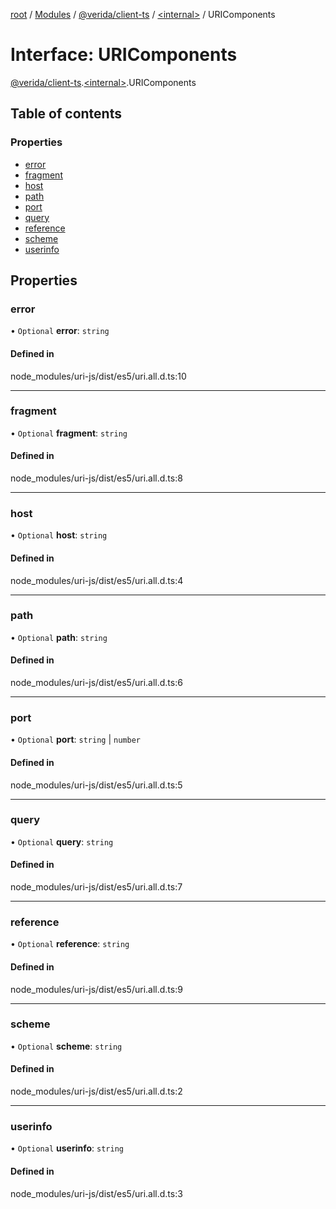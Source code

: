 [root](../README.md) / [Modules](../modules.md) / [@verida/client-ts](../modules/verida_client_ts.md) / [<internal\>](../modules/verida_client_ts._internal_.md) / URIComponents

# Interface: URIComponents

[@verida/client-ts](../modules/verida_client_ts.md).[<internal\>](../modules/verida_client_ts._internal_.md).URIComponents

## Table of contents

### Properties

- [error](verida_client_ts._internal_.URIComponents.md#error)
- [fragment](verida_client_ts._internal_.URIComponents.md#fragment)
- [host](verida_client_ts._internal_.URIComponents.md#host)
- [path](verida_client_ts._internal_.URIComponents.md#path)
- [port](verida_client_ts._internal_.URIComponents.md#port)
- [query](verida_client_ts._internal_.URIComponents.md#query)
- [reference](verida_client_ts._internal_.URIComponents.md#reference)
- [scheme](verida_client_ts._internal_.URIComponents.md#scheme)
- [userinfo](verida_client_ts._internal_.URIComponents.md#userinfo)

## Properties

### error

• `Optional` **error**: `string`

#### Defined in

node_modules/uri-js/dist/es5/uri.all.d.ts:10

___

### fragment

• `Optional` **fragment**: `string`

#### Defined in

node_modules/uri-js/dist/es5/uri.all.d.ts:8

___

### host

• `Optional` **host**: `string`

#### Defined in

node_modules/uri-js/dist/es5/uri.all.d.ts:4

___

### path

• `Optional` **path**: `string`

#### Defined in

node_modules/uri-js/dist/es5/uri.all.d.ts:6

___

### port

• `Optional` **port**: `string` \| `number`

#### Defined in

node_modules/uri-js/dist/es5/uri.all.d.ts:5

___

### query

• `Optional` **query**: `string`

#### Defined in

node_modules/uri-js/dist/es5/uri.all.d.ts:7

___

### reference

• `Optional` **reference**: `string`

#### Defined in

node_modules/uri-js/dist/es5/uri.all.d.ts:9

___

### scheme

• `Optional` **scheme**: `string`

#### Defined in

node_modules/uri-js/dist/es5/uri.all.d.ts:2

___

### userinfo

• `Optional` **userinfo**: `string`

#### Defined in

node_modules/uri-js/dist/es5/uri.all.d.ts:3
